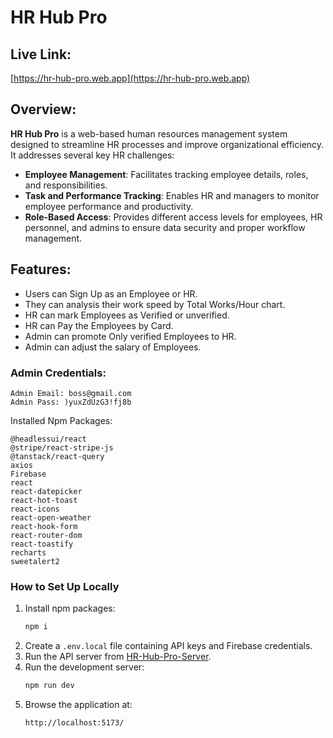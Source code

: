 # HR Hub Pro



## Live Link:

 [https://hr-hub-pro.web.app](https://hr-hub-pro.web.app) 

## Overview:
**HR Hub Pro** is a web-based human resources management system designed to streamline HR processes and improve organizational efficiency. It addresses several key HR challenges:

- **Employee Management**: Facilitates tracking employee details, roles, and responsibilities.
- **Task and Performance Tracking**: Enables HR and managers to monitor employee performance and productivity.
- **Role-Based Access**: Provides different access levels for employees, HR personnel, and admins to ensure data security and proper workflow management.


## Features: 
* Users can Sign Up as an Employee or HR.
* They can analysis their work speed by Total Works/Hour chart.
* HR can mark Employees as Verified or unverified.
* HR can Pay the Employees by Card.
* Admin can promote Only verified Employees to HR.
* Admin can adjust the salary of Employees.


### Admin Credentials:
```
Admin Email: boss@gmail.com
Admin Pass: )yuxZdUzG3!fj8b
```


Installed Npm Packages:
```
@headlessui/react
@stripe/react-stripe-js
@tanstack/react-query
axios
Firebase
react
react-datepicker
react-hot-toast
react-icons
react-open-weather
react-hook-form
react-router-dom
react-toastify
recharts
sweetalert2
```

### How to Set Up Locally

1. Install npm packages:
    ```sh
    npm i
    ```
2. Create a `.env.local` file containing API keys and Firebase credentials.
3. Run the API server from [HR-Hub-Pro-Server](https://github.com/younusFoysal/HR-Hub-Pro-Server).
4. Run the development server:
    ```sh
    npm run dev
    ```
5. Browse the application at:
    ```sh
    http://localhost:5173/
    ```

